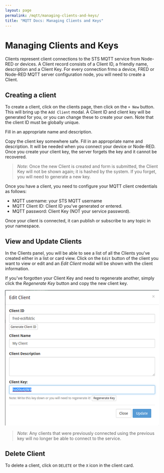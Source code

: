 ```yaml
---
layout: page
permalink: /mqtt/managing-clients-and-keys/
title: "MQTT Docs: Managing Clients and Keys"
---
```


# Managing Clients and Keys

Clients represent client connections to the STS MQTT service from Node-RED or devices.  A Client record consists of a Client ID, a friendly name, description and a Client Key.  For every connection frmo a device, FRED or Node-RED MQTT server configuration node, you will need to create a Client.

## Creating a client

To create a client, click on the clients page, then click on the `+ New` button.  This will bring up the `Add Client` modal.  A Client ID and client key will be generated for you, or you can change these to create your own.  Note that the client ID must be globally unique.

Fill in an appropriate name and description. 

Copy the client key somewhere safe.  Fill in an appropriate name and description.  It will be needed when you connect your device or Node-RED.  Once you create your client key, the server forgets the key and it cannot be recovered.

>*Note:* Once the new Client is created and form is submitted, the Client Key will not be shown again; it is hashed by the system.  If you forget, you will need to generate a new key.

Once you have a client, you need to configure your MQTT client credentials as follows:

* MQTT username: your STS MQTT username
* MQTT Client ID: Client ID you've generated or entered.
* MQTT password: Client Key (NOT your service password).

Once your client is connected, it can publish or subscribe to any topic in your namespace.

## View and Update Clients

In the Clients panel, you will be able to see a list of all the Clients you've created either in a list or card view.  Click on the `Edit` button of the client you want to view or edit and an *Edit Client* modal will be shown with the client information.

If you've forgotten your Client Key and need to regenerate another, simply click the *Regenerate Key* button and copy the new client key.

![mqtt_regenerate_key.png](/assets/images/mqtt_regenerate_key.png)

>*Note:* Any clients that were previously connected using the previous key will no longer be able to connect to the service.

## Delete Client  

To delete a client, click on `DELETE` or the `X` icon in the client card.
